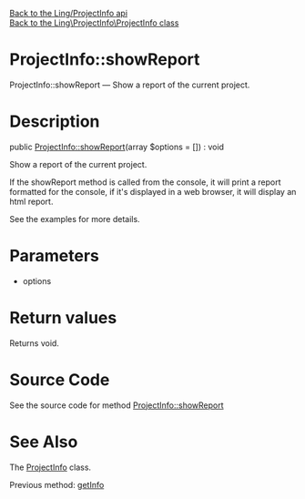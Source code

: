[Back to the Ling/ProjectInfo api](https://github.com/lingtalfi/ProjectInfo/blob/master/doc/api/Ling/ProjectInfo.md)<br>
[Back to the Ling\ProjectInfo\ProjectInfo class](https://github.com/lingtalfi/ProjectInfo/blob/master/doc/api/Ling/ProjectInfo/ProjectInfo.md)


ProjectInfo::showReport
================



ProjectInfo::showReport — Show a report of the current project.




Description
================


public [ProjectInfo::showReport](https://github.com/lingtalfi/ProjectInfo/blob/master/doc/api/Ling/ProjectInfo/ProjectInfo/showReport.md)(array $options = []) : void




Show a report of the current project.

If the showReport method is called from the console, it will print a report formatted for the console,
if it's displayed in a web browser, it will display an html report.

See the examples for more details.




Parameters
================


- options

    


Return values
================

Returns void.








Source Code
===========
See the source code for method [ProjectInfo::showReport](https://github.com/lingtalfi/ProjectInfo/blob/master/ProjectInfo.php#L184-L194)


See Also
================

The [ProjectInfo](https://github.com/lingtalfi/ProjectInfo/blob/master/doc/api/Ling/ProjectInfo/ProjectInfo.md) class.

Previous method: [getInfo](https://github.com/lingtalfi/ProjectInfo/blob/master/doc/api/Ling/ProjectInfo/ProjectInfo/getInfo.md)<br>

